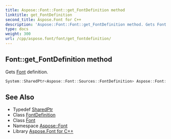 ```yaml
---
title: Aspose::Font::Font::get_FontDefinition method
linktitle: get_FontDefinition
second_title: Aspose.Font for C++
description: 'Aspose::Font::Font::get_FontDefinition method. Gets Font definition in C++.'
type: docs
weight: 300
url: /cpp/aspose.font/font/get_fontdefinition/
---
```

## Font::get_FontDefinition method


Gets [Font](../) definition.

```cpp
System::SharedPtr<Aspose::Font::Sources::FontDefinition> Aspose::Font::Font::get_FontDefinition() override=0
```

## See Also

* Typedef [SharedPtr](../../../system/sharedptr/)
* Class [FontDefinition](../../../aspose.font.sources/fontdefinition/)
* Class [Font](../)
* Namespace [Aspose::Font](../../)
* Library [Aspose.Font for C++](../../../)
